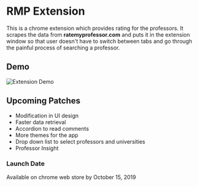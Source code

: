 # RMP Extension

This is a chrome extension which provides rating for the professors. It scrapes the data from **ratemyprofessor.com** and puts it in the extension window so that user doesn't have to switch between tabs and go through the painful process of searching a professor.

## Demo

![Extension Demo](demo/demo.gif)

## Upcoming Patches

* Modification in UI design
* Faster data retrieval
* Accordion to read comments
* More themes for the app
* Drop down list to select professors and universities
* Professor Insight

### Launch Date

Available on chrome web store by October 15, 2019
